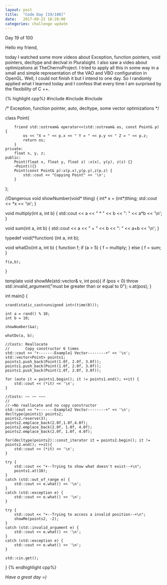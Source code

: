 ```yaml
---
layout: post
title:  "Code Day [19/100]"
date:   2017-09-22 18:28:00
categories: challenge update
---
```


Day 19 of 100

Hello my friend,

today I watched some more videos about Exception, function pointers, void pointers, decltype and declval in Pluralsight. I also saw a video about optimizations at TheChernoProject. I tried to apply all this in some way in a small and simple representation of the VAO and VBO configuration in OpenGL. Well, I could not finish it but I intend to one day. So I randomly applied what I learned today and I confess that every time I am surprised by the flexibility of C ++.

{% highlight cpp%}
#include <iostream>
#include <ctime>
#include <vector>

/*
	Exception, function pointer, auto, decltype, some vector optimizations 
*/

class Point{

		friend std::ostream& operator<<(std::ostream& os, const Point& p) {
			os << "X = " << p.x << " Y = " << p.y << " Z = " << p.z;
			return os;
		}
	private:
		float x, y, z;
	public:
		Point(float x, float y, float z) :x(x), y(y), z(z) {}
		~Point(){}
		Point(const Point& p):x(p.x),y(p.y),z(p.z) {
			std::cout << "Copying Point" << '\n';
		}
};

//Dangerous
void showNumber(void* thing) {
	int* x = (int*)thing;
	std::cout << *x << '\n';
}

void multiply(int a, int b) {
	std::cout << a << " * " << b << ": " << a*b << '\n';
}

void sum(int a, int b) {
	std::cout << a << " + " << b << ": " << a+b << '\n';
}

typedef void(*function) (int a, int b);

void whatDo(int a, int b) {
	function f;
	if (a > 5) {
		f = multiply;
	}
	else {
		f = sum;
	}

	f(a,b);
}

template <typename T>
void showMe(std::vector<T>& v, int pos){
	if (pos < 0) throw std::invalid_argument("must be greater than or equal to 0");
	v.at(pos);
}

int main() {

	srand(static_cast<unsigned int>(time(0)));

	int a = rand() % 10;
	int b = 10;

	showNumber(&a);

	whatDo(a, b);

	//Costs: Reallocate
	//       Copy constructor 6 times
	std::cout << "+-------Example1 Vector--------+" << '\n';
	std::vector<Point> points1;
	points1.push_back(Point(1.0f, 2.0f, 3.0f));
	points1.push_back(Point(1.0f, 2.0f, 3.0f));
	points1.push_back(Point(1.0f, 2.0f, 3.0f));

	for (auto it = points1.begin(); it != points1.end(); ++it) {
		std::cout << (*it) << '\n';
	}

	//Costs: ~~ ~~ ~~~
	//
	//->No reallocate and no copy constructor
	std::cout << "+-------Example2 Vector--------+" << '\n';
	decltype(points1) points2;
	points2.reserve(3);
	points2.emplace_back(2.0f,1.0f,4.0f);
	points2.emplace_back(2.0f, 1.0f, 4.0f);
	points2.emplace_back(2.0f, 1.0f, 4.0f);

	for(decltype(points2)::const_iterator it = points2.begin(); it != points2.end(); ++it){
		std::cout << (*it) << '\n';
	}

	try {
		std::cout << "+--Trying to show what doesn't exist--+\n";
		points1.at(10);
	}
	catch (std::out_of_range e) {
		std::cout << e.what() << '\n';
	}
	catch (std::exception e) {
		std::cout << e.what() << '\n';
	}

	try {
		std::cout << "+--Trying to access a invalid position--+\n";
		showMe(points2, -2);
	}
	catch (std::invalid_argument e) {
		std::cout << e.what() << '\n';
	}
	catch (std::exception e) {
		std::cout << e.what() << '\n';
	}

	std::cin.get();
}
{% endhighlight cpp%}

_Have a great day =)_